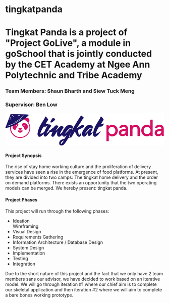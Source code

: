 # tingkatpanda

<h1>Tingkat Panda is a project of "Project GoLive", a module in goSchool that is jointly conducted by the CET Academy at Ngee Ann Polytechnic and Tribe Academy</h1>
<h3>Team Members: Shaun Bharth and Siew Tuck Meng</h3>
<h3>Supervisor: Ben Low</h3>

![Tingkat Panda Logo](https://github.com/shaunpaulsingh/tingkatpanda/raw/master/htdocs/images/logo.png)

<h4>Project Synopsis</h4>
<p>
The rise of stay home working culture and the proliferation of delivery services have seen a rise in the emergence of food platforms. At present, they are divided into two camps: The tingkat home delivery and the order on demand platforms. There exists an opportunity that the two operating models can be merged. We hereby present: tingkat panda.
</p>

<h4>Project Phases</h4>
<p>
This project will run through the following phases:

<ul>
  <li>Ideation</li>
  <l1>Wireframing</l1>
  <li>Visual Design</li>
  <li>Requirements Gathering</li>
  <li>Information Architecture / Database Design</li>
  <li>System Design</li>
  <li>Implementation</li>
  <li>Testing</li>
  <li>Integration</li>
</ul>

Due to the short nature of this project and the fact that we only have 2 team members sans our advisor, we have decided to work based on an iterative model. We will go through iteration #1 where our chief aim is to complete our skeletal application and then iteration #2 where we will aim to complete a bare bones working prototype.</p>
